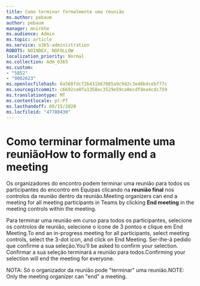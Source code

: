 ```yaml
---
title: Como terminar formalmente uma reunião
ms.author: pebaum
author: pebaum
manager: mnirkhe
ms.audience: Admin
ms.topic: article
ms.service: o365-administration
ROBOTS: NOINDEX, NOFOLLOW
localization_priority: Normal
ms.collection: Adm_O365
ms.custom:
- "5852"
- "9002623"
ms.openlocfilehash: 6a568fdcf2b431b67085a9c9d2c3e40bdcebf77c
ms.sourcegitcommit: c6692ce0fa1358ec3529e59ca0ecdfdea4cdc759
ms.translationtype: MT
ms.contentlocale: pt-PT
ms.lasthandoff: 09/15/2020
ms.locfileid: "47780430"
---
```

# <a name="how-to-formally-end-a-meeting"></a><span data-ttu-id="13434-102">Como terminar formalmente uma reunião</span><span class="sxs-lookup"><span data-stu-id="13434-102">How to formally end a meeting</span></span>

<span data-ttu-id="13434-103">Os organizadores do encontro podem terminar uma reunião para todos os participantes do encontro em Equipas clicando na **reunião final** nos controlos da reunião dentro da reunião.</span><span class="sxs-lookup"><span data-stu-id="13434-103">Meeting organizers can end a meeting for all meeting participants in Teams by clicking **End meeting** in the meeting controls within the meeting.</span></span>  

<span data-ttu-id="13434-104">Para terminar uma reunião em curso para todos os participantes, selecione os controlos de reunião, selecione o ícone de 3 pontos e clique em End Meeting.</span><span class="sxs-lookup"><span data-stu-id="13434-104">To end an in-progress meeting for all participants, select meeting controls, select the 3-dot icon, and click on End Meeting.</span></span> <span data-ttu-id="13434-105">Ser-lhe-á pedido que confirme a sua seleção.</span><span class="sxs-lookup"><span data-stu-id="13434-105">You’ll be asked to confirm your selection.</span></span> <span data-ttu-id="13434-106">Confirmar a sua seleção terminará a reunião para todos.</span><span class="sxs-lookup"><span data-stu-id="13434-106">Confirming your selection will end the meeting for everyone.</span></span>

<span data-ttu-id="13434-107">NOTA: Só o organizador da reunião pode "terminar" uma reunião.</span><span class="sxs-lookup"><span data-stu-id="13434-107">NOTE: Only the meeting organizer can "end" a meeting.</span></span>